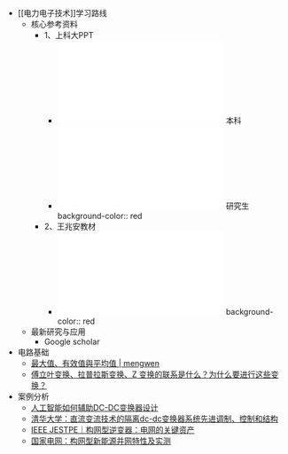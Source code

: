 - [[电力电子技术]]学习路线
	- 核心参考资料
		- 1、上科大PPT
			- ![Power_electronicsⅠ.pdf](../assets/Power_electronicsⅠ_1728742627985_0.pdf)  本科
			- ![Power_electronicsⅡ.pdf](../assets/Power_electronicsⅡ_1728742632674_0.pdf) 研究生
			  background-color:: red
		- 2、王兆安教材
			- ![电力电子技术第5版_王兆安2009_机械工业出版社.pdf](../assets/电力电子技术第5版_王兆安2009_机械工业出版社_1728742691229_0.pdf)
			  background-color:: red
	- 最新研究与应用
		- Google scholar
- 电路基础
	- [最大值、有效值與平均值 | mengwen](https://physcourse.thu.edu.tw/mengwen/%E6%99%AE%E7%89%A9%E5%AF%A6%E9%A9%97/%E5%AF%A6%E9%A9%97%E9%A0%85%E7%9B%AE/%E6%9C%80%E5%A4%A7%E5%80%BC%E3%80%81%E6%9C%89%E6%95%88%E5%80%BC%E8%88%87%E5%B9%B3%E5%9D%87%E5%80%BC/)
	- [傅立叶变换、拉普拉斯变换、Z 变换的联系是什么？为什么要进行这些变换？](https://mp.weixin.qq.com/s?__biz=MzU0NjgzMDIxMQ==&mid=2247619778&idx=3&sn=8c365637857604448b4c26d89526e83a&chksm=fb54f62ecc237f3876e541eecf5de2e49ebd7ce836ea38ac00b74ae8492fdeb1f06ca80dabc3&mpshare=1&scene=1&srcid=0709pWTUKzT5kv0Rn7kWA2NP&sharer_shareinfo=3fe1a8d647c3f38257ed9d317f4b173f&sharer_shareinfo_first=3fe1a8d647c3f38257ed9d317f4b173f)
- 案例分析
	- [人工智能如何辅助DC-DC变换器设计](https://mp.weixin.qq.com/s?__biz=Mzg3NDY2MzM5OA==&mid=2247514087&idx=1&sn=f303cd23ab70d441af7ee1a1ba70ca32&chksm=cecfab6ef9b82278eec8d9d9f99e17861b0f761893266b25c154b1cd6d138583dc90b870f0db&mpshare=1&scene=1&srcid=0803M92uvKh7PDVYKOaRlAcQ&sharer_shareinfo=d705faf7f5cf1a10f978f33deaeef8d8&sharer_shareinfo_first=d705faf7f5cf1a10f978f33deaeef8d8)
	- [清华大学：直流变流技术的隔离dc-dc变换器系统先进调制、控制和结构](https://mp.weixin.qq.com/s?__biz=MzU4NjQxNTA4MA==&mid=2247498812&idx=1&sn=e3be0a5928affc9f24eca223324c1948&chksm=fc865a1b78ef86cb459b10bc3f7902b129b7e118f433995c0e69f6c7f75406951e382603699a&mpshare=1&scene=1&srcid=1022Qnf0dbRVre5bE4SDLtbb&sharer_shareinfo=80e885b4cb3ba68e3bbc5b476be8110e&sharer_shareinfo_first=80e885b4cb3ba68e3bbc5b476be8110e)
	- [IEEE JESTPE｜​​​构网型逆变器：电网的关键资产](https://mp.weixin.qq.com/s?__biz=Mzg3Mzc1MjU1Mg==&mid=2247486799&idx=1&sn=d37465d83607dc7371f023d3f1d98ef9&chksm=ceda7fc8f9adf6de0f1462319f8389bf5bc74f75bb1da57757d3ab4392031a03972213fc7029&mpshare=1&scene=1&srcid=0711S7hYft9QDiNswNtiIzrS&sharer_shareinfo=a9770b9cfea145f63ff6f6f57bf86445&sharer_shareinfo_first=a9770b9cfea145f63ff6f6f57bf86445)
	- [国家电网：构网型新能源并网特性及实测](https://mp.weixin.qq.com/s?__biz=MzU4NjQxNTA4MA==&mid=2247493349&idx=1&sn=b56d82f5ae2bba348214865a1fd92990&chksm=fdf90862ca8e81741ef39609c70d256f5d38742e1d43c2accf6a4080f813f1263ba087b995f2&mpshare=1&scene=1&srcid=06278jczwBpujUhImiSIu48m&sharer_shareinfo=e15e10c72104562423187815203c9eae&sharer_shareinfo_first=e15e10c72104562423187815203c9eae)